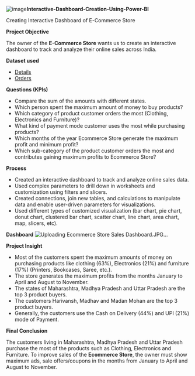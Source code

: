 ![image](https://github.com/rajeshkumar-333/Ecommerce-Store-Sales-Project/assets/167745088/df83842c-4027-4d94-8008-36688f125479)﻿**Interactive-Dashboard-Creation-Using-Power-BI**

Creating Interactive Dashboard of E-Commerce Store

**Project Objective**

The owner of the **E-Commerce Store** wants us to create an interactive dashboard to track and analyze their online sales across India.

**Dataset used**

- [Details](https://github.com/rajeshkumar-333/Ecommerce-Store-Sales-Project/blob/main/Details.csv)
- [Orders](https://github.com/rajeshkumar-333/Ecommerce-Store-Sales-Project/blob/main/Orders.xlsx)

**Questions (KPIs)**

- Compare the sum of the amounts with different states.
- Which person spent the maximum amount of money to buy products?
- Which category of product customer orders the most (Clothing, Electronics and Furniture)?
- What kind of payment mode customer uses the most while purchasing products?
- Which months of the year Ecommerce Store generate the maximum profit and minimum profit?
- Which sub-category of the product customer orders the most and contributes gaining maximum profits to Ecommerce Store?

**Process**

- Created an interactive dashboard to track and analyze online sales data.
- Used complex parameters to drill down in worksheets and customization using filters and slicers.
- Created connections, join new tables, and calculations to manipulate data and enable user-driven parameters for visualizations.
- Used different types of customized visualization (bar chart, pie chart, donut chart, clustered bar chart, scatter chart, line chart, area chart, map, slicers, etc).

**Dashboard**
![Uploading Ecommerce Store Sales Dashboard.JPG…]()

**Project Insight**

- Most of the customers spent the maximum amounts of money on purchasing products like clothing (63%), Electronics (21%) and furniture (17%) (Printers, Bookcases, Saree, etc.).
- The store generates the maximum profits from the months January to April and August to November.
- The states of Maharashtra, Madhya Pradesh and Uttar Pradesh are the top 3 product buyers.
- The customers Harivansh, Madhav and Madan Mohan are the top 3 product buyers.
- Generally, the customers use the Cash on Delivery (44%) and UPI (21%) mode of Payment.

**Final Conclusion**

The customers living in Maharashtra, Madhya Pradesh and Uttar Pradesh purchase the most of the products such as Clothing, Electronics and Furniture. To improve sales of the **Ecommerce Store**, the owner must show maximum ads, sale offers/coupons in the months from January to April and August to November.

